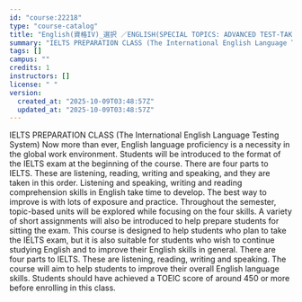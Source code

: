 ```yaml
---
id: "course:22218"
type: "course-catalog"
title: "English(資格IV)_選択 ／ENGLISH(SPECIAL TOPICS: ADVANCED TEST-TAKING STRATEGIES)"
summary: "IELTS PREPARATION CLASS (The International English Language Testing System) Now more than ever, English language profici…"
tags: []
campus: ""
credits: 1
instructors: []
license: " "
version:
  created_at: "2025-10-09T03:48:57Z"
  updated_at: "2025-10-09T03:48:57Z"
---
```


IELTS PREPARATION CLASS (The International English Language Testing System) Now more than ever, English language proficiency is a necessity in the global work environment. Students will be introduced to the format of the IELTS exam at the beginning of the course. There are four parts to IELTS. These are listening, reading, writing and speaking, and they are taken in this order. Listening and speaking, writing and reading comprehension skills in English take time to develop. The best way to improve is with lots of exposure and practice. Throughout the semester, topic-based units will be explored while focusing on the four skills. A variety of short assignments will also be introduced to help prepare students for sitting the exam. This course is designed to help students who plan to take the IELTS exam, but it is also suitable for students who wish to continue studying English and to improve their English skills in general. There are four parts to IELTS. These are listening, reading, writing and speaking. The course will aim to help students to improve their overall English language skills. Students should have achieved a TOEIC score of around 450 or more before enrolling in this class.
